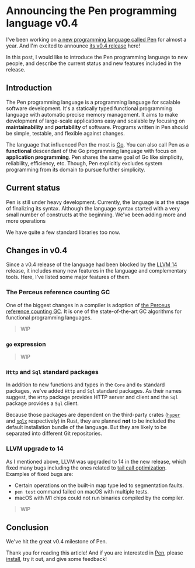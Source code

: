 # Announcing the Pen programming language v0.4

I've been working on [a new programming language called Pen][pen] for almost a year. And I'm excited to announce [its v0.4 release](https://github.com/pen-lang/pen/releases/tag/v0.4.0) here!

In this post, I would like to introduce the Pen programming language to new people, and describe the current status and new features included in the release.

## Introduction

The Pen programming language is a programming language for scalable software development. It's a statically typed functional programming language with automatic precise memory management. It aims to make development of large-scale applications easy and scalable by focusing on **maintainability** and **portability** of software. Programs written in Pen should be simple, testable, and flexible against changes.

The language that influenced Pen the most is [Go](https://go.dev/). You can also call Pen as a **functional** descendant of the Go programming language with focus on **application programming**. Pen shares the same goal of Go like simplicity, reliability, efficiency, etc. Though, Pen explicitly excludes system programming from its domain to pursue further simplicity.

## Current status

Pen is still under heavy development. Currently, the language is at the stage of finalizing its syntax. Although the language syntax started with a very small number of constructs at the beginning. We've been adding more and more operations

We have quite a few standard libraries too now.

## Changes in v0.4

Since a v0.4 release of the language had been blocked by the [LLVM 14](https://releases.llvm.org/14.0.0/docs/ReleaseNotes.html) release, it includes many new features in the language and complementary tools. Here, I've listed some major features of them.

### The Perceus reference counting GC

One of the biggest changes in a compiler is adoption of [the Perceus reference counting GC][perceus]. It is one of the state-of-the-art GC algorithms for functional programming languages.

> WIP

### `go` expression

> WIP

### `Http` and `Sql` standard packages

In addition to new functions and types in the `Core` and `Os` standard packages, we've added `Http` and `Sql` standard packages. As their names suggest, the `Http` package provides HTTP server and client and the `Sql` package provides a `Sql` client.

Because those packages are dependent on the third-party crates ([`hyper`](https://github.com/hyperium/hyper) and [`sqlx`](https://github.com/launchbadge/sqlx) respectively) in Rust, they are planned **not** to be included the default installation bundle of the language. But they are likely to be separated into different Git repositories.

### LLVM upgrade to 14

As I mentioned above, LLVM was upgraded to 14 in the new release, which fixed many bugs including the ones related to [tail call optimization](https://github.com/raviqqe/llvm-tail-call-opt-bug). Examples of fixed bugs are:

- Certain operations on the built-in map type led to segmentation faults.
- `pen test` command failed on macOS with multiple tests.
- macOS with M1 chips could not run binaries compiled by the compiler.

> WIP

## Conclusion

We've hit the great v0.4 milestone of Pen.

Thank you for reading this article! And if you are interested in [Pen][pen], please [install](https://pen-lang/introduction/install.html), try it out, and give some feedback!

<!--
Therefore, although every function is asynchronous and preemptible, it doesn't require any CPU architecture-specific implementation of context switches. They are simply `ret` instructions.
-->

[pen]: https://pen-lang.org
[perceus]: https://www.microsoft.com/en-us/research/publication/perceus-garbage-free-reference-counting-with-reuse/
